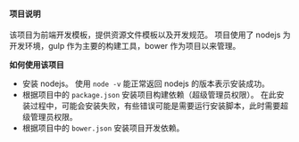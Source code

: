 #### 项目说明

该项目为前端开发模板，提供资源文件模板以及开发规范。
项目使用了 nodejs 为开发环境，gulp 作为主要的构建工具，bower 作为项目以来管理。

__如何使用该项目__
- 安装 nodejs。 使用 ` node -v ` 能正常返回 nodejs 的版本表示安装成功。
- 根据项目中的 `package.json` 安装项目构建依赖（超级管理员权限）。 
	在此安装过程中，可能会安装失败，有些错误可能是需要运行安装脚本，此时需要超级管理员权限。
- 根据项目中的 `bower.json` 安装项目开发依赖。